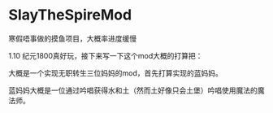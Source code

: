 # SlayTheSpireMod

寒假唔事做的摸鱼项目，大概率进度缓慢

1.10 纪元1800真好玩，接下来写一下这个mod大概的打算把：

大概是一个实现无职转生三位妈妈的mod，首先打算实现的蓝妈妈。

蓝妈妈大概是一位通过吟唱获得水和土（然而土好像只会土堡）吟唱使用魔法的魔法师。

